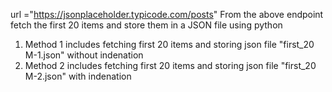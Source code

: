 url ="https://jsonplaceholder.typicode.com/posts"
From the above endpoint fetch the first 20 items and store them in a JSON file using python

1) Method 1 includes fetching first 20 items and storing json file "first_20 M-1.json" without  indenation
2) Method 2 includes fetching first 20 items and storing json file "first_20 M-2.json" with indenation



